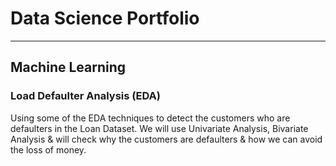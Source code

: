 # Data Science Portfolio
---
## Machine Learning

### Load Defaulter Analysis (EDA)

Using some of the EDA techniques to detect the customers who are defaulters in the Loan Dataset. We will use Univariate Analysis, Bivariate Analysis & will check why the customers are defaulters & how we can avoid the loss of money.
